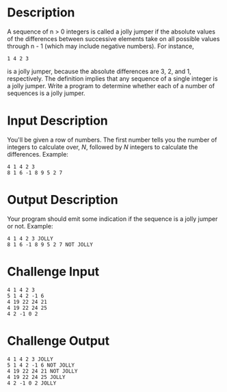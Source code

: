 # Description

A sequence of n > 0 integers is called a jolly jumper if the absolute values of the differences between successive elements take on all possible values through n - 1 (which may include negative numbers). For instance,

    1 4 2 3

is a jolly jumper, because the absolute differences are 3, 2, and 1, respectively. The definition implies that any sequence of a single integer is a jolly jumper. Write a program to determine whether each of a number of sequences is a jolly jumper.

# Input Description

You'll be given a row of numbers. The first number tells you the number of integers to calculate over, *N*, followed by *N* integers to calculate the differences. Example:

    4 1 4 2 3
    8 1 6 -1 8 9 5 2 7

# Output Description

Your program should emit some indication if the sequence is a jolly jumper or not. Example:

    4 1 4 2 3 JOLLY
    8 1 6 -1 8 9 5 2 7 NOT JOLLY

# Challenge Input

	4 1 4 2 3
	5 1 4 2 -1 6
	4 19 22 24 21
	4 19 22 24 25
	4 2 -1 0 2

# Challenge Output

	4 1 4 2 3 JOLLY
	5 1 4 2 -1 6 NOT JOLLY
	4 19 22 24 21 NOT JOLLY
	4 19 22 24 25 JOLLY
	4 2 -1 0 2 JOLLY
